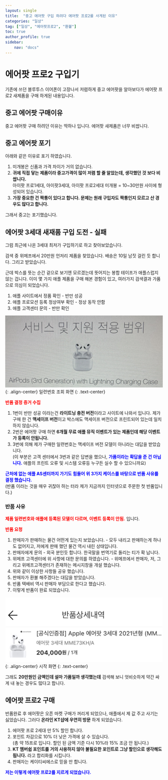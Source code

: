 ```yaml
---
layout: single
title:  "중고 에어팟 구입 하려다 에어팟 프로2를 사게된 이유"
categories: "일상"
tag: ["일상", "에아팟프로2", "환불"]
toc: true
author_profile: true
sidebar:
    nav: "docs"
---
```



# 에어팟 프로2 구입기
기존에 쓰던 블루투스 이어폰이 고장나서 저렴하게 중고 에어팟을 알아보다가 에어팟 프로2 새제품을 구매 하게된 내용입니다.

## 중고 에어팟 구매이유 
중고 에어팟 구매 하려던 이유는 딱하나 입니다. 에어팟 새제품은 너무 비쌉니다.

## 중고 에어팟 포기
아래와 같은 이유로 포기 하였습니다.
1. 미개봉은 신품과 가격 차이가 거의 없습니다.
2. **귀에 직접 닿는 제품이라 중고가격이 많이 저렴 할 줄 알았는데, 생각했던 것 보다 비쌉니다.**  
   아이팟 프로1세대, 아이팟3세대, 아이팟 프로2세대 미개봉 = 10~30만원 사이에 형성되어 있습니다. 
3. **가장 중요한 건 짝퉁이 있다고 합니다. 문제는 원래 구입자도 짝퉁인지 모르고 산 경우도 많다고 합니다.**

그래서 중고는 포기했습니다.

## 에어팟 3세대 새재품 구입 도전 - 실패
그럼 최근에 나온 3세대 최저가 구입하기로 하고 찾아보았습니다.

검색 중 위메프에서 20만원 언저리 제품을 찾았습니다.
배송은 10일 남짓 걸린 듯 합니다. 그리고 받았습니다.  

근데 박스를 뜻는 순간 겉으로 보기엔 모르겠는데 뜻어지는 봉합 테이프가 애플스럽지 않는 겁니다. 이미 몇 가지 애플 제품을 구매 해본 경험이 있고, 여러가지 검색결과 가품으로 의심이 되었습니다.

1. 애플 사이트에서 정품 확인 - 반만 성공
2. 애플 프로모션 등록 정상여부 확인 - 정상 동작 안함
3. 애플 고객센터 문의 - 반만 확인

![일련번호 확인](/images/20230217/ordinary-airpotpro02.png){: .align-center}
일련번호 조회 화면
{: .text-center}

<span style="color:red">**반품 결정 증거 수집**</span>
1. 1번이 반만 성공 이라는건 **라이트닝 충전 버전**이라고 사이트에 나와서 입니다. 제가 구매 한 건 **맥세이프 버전**이고 박스에도 맥세이프 버전으로 프린트되어 있는데 일치하지 않습니다.
2. 2번은 에어팟 구매 하면 **6개월 무료 애플 뮤직 이벤트가 있는 제품인데 해당 이벤트가 등록이 안됩니다.**
3. 3번에 의해 제가 구매한 일련번호는 맥세이프 버전 모델이 아니라는 대답을 받았습니다.  
   (이 부분은 고객 센터에서 3번과 같은 답변을 했으나, <span style="color:blue">**가품이라는 확답을 준 건 아닙니다.**</span> 애플의 프린트 오류 및 시스템 오류등 누구든 실수 할 수 있으니까요)

<span style="color:blue">**근처에 없는 애플 AS센터까지 가기도 힘들어 위 3가지 케이스를 바탕으로 반품 사유를 결정 했습니다.**</span>   
(반품 이라는 것을 매우 귀찮아 하는 터라 제가 지금까지 인터넷으로 주문한 첫 반품입니다.)   

### 반품 사유
<span style="color:red">**제품 일련번호와 애플에 등록된 모델이 다르며, 이벤트 등록이 안됨.**</span> 입니다.

<span style="color:red">**반품 요청**</span>
1. 판매자가 판매하는 물건 어떤게 있는지 보았습니다. - 모두 내리고 판매하는게 하나도 없어지고, 저에게 판매 했던 물건 역시 내린 상태입니다.
2. 판매자에게 문의 - 외국 분인듯 합니다. 한국말을 번역기로 돌리는 티가 확 납니다.
3. 위메프 고객센터에 위 사항에 대한 문의를 하였습니다. - 위메프에서 판매자, 저, 그리고 위메프고객센터가 존재하는 메시지창을 개설 했습니다.
4. 위와 같이 이상한 사항들 공유 했습니다.
5. 판매자가 환불 해주겠다는 대답을 받았습니다. 
6. 반품 택배비 역시 판매자 부담으로 한다고 했습니다.
7. 이렇게 반품이 완료 되었습니다.


![반품 확인](/images/20230217/ordinary-airpotpro01.png){: .align-center}
시작 화면 
{: .text-center}

그래도 **20만원인 금액인데 설마 가품일까 생각했는데** 검색해 보니 엇비슷하게 약간 싸게 내 놓는 경우도 많다고 합니다.  

## 에어팟 프로2 구매

반품완료 후 에어팟은 오픈 마켓 구매가 꺼리게 되었으나, 애플에서 제 값 주고 사기는 싫었습니다. 그러다 **온라인 KT샵에 우연히 방문** 하게 되었습니다.

1. 에어팟 프로 2세대 만 5% 할인 합니다.
2. 포인트 차감으로 10% 더 낮은 가격에 살 수 있습니다.  
   (총 약 15프로 입니다. 할인 된 금액 기준 다시 10%라 15% 조금 안 됩니다.)
3. **KT 멤버쉽 포인트를 거의 사용하지 않아 불필요한 포인트로 그냥 할인으로 생각해도 됩니다.** 라고 합리화를 시킵니다.
4. 판매자는 케이티씨에스로 믿을 만 합니다. 

<span style="color:blue">**저는 이렇게 에어팟 프로2를 지르게 되었습니다.**</span>
